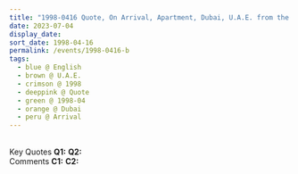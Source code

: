 ```yaml
---
title: "1998-0416 Quote, On Arrival, Apartment, Dubai, U.A.E. from the book Eternally Inspired Recollections of Our Divine Mother, Volume 7, Page 10"
date: 2023-07-04
display_date: 
sort_date: 1998-04-16
permalink: /events/1998-0416-b
tags:
  - blue @ English
  - brown @ U.A.E.
  - crimson @ 1998
  - deeppink @ Quote
  - green @ 1998-04
  - orange @ Dubai
  - peru @ Arrival
---
```


<br>

<wave-list>
  <list-title color="DarkSeaGreen" width="55">Key Quotes</list-title>
  <list-item color="BlanchedAlmond" width="280"><b>Q1:</b> <i></i></list-item>
  <list-item color="Lavender" width="280"><b>Q2:</b> <i></i></list-item>
</wave-list>

<br>

<wave-list>
  <list-title color="DarkSeaGreen" width="55">Comments</list-title>
  <list-item color="BlanchedAlmond" width="280"><b>C1:</b> <i></i></list-item>
  <list-item color="Lavender" width="280"><b>C2:</b> <i></i></list-item>
</wave-list>